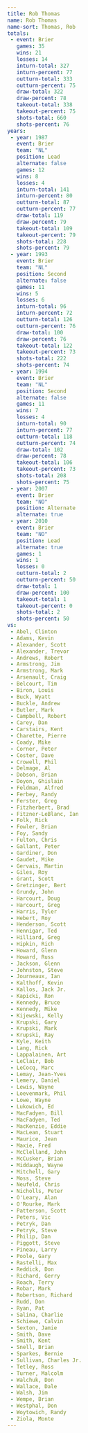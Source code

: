 ```yaml
---
title: Rob Thomas
name: Rob Thomas
name-sort: Thomas, Rob
totals:
 - event: Brier
   games: 35
   wins: 21
   losses: 14
   inturn-total: 327
   inturn-percent: 77
   outturn-total: 333
   outturn-percent: 75
   draw-total: 322
   draw-percent: 78
   takeout-total: 338
   takeout-percent: 75
   shots-total: 660
   shots-percent: 76
years:
 - year: 1987
   event: Brier
   team: "NL"
   position: Lead
   alternate: false
   games: 12
   wins: 8
   losses: 4
   inturn-total: 141
   inturn-percent: 80
   outturn-total: 87
   outturn-percent: 77
   draw-total: 119
   draw-percent: 79
   takeout-total: 109
   takeout-percent: 79
   shots-total: 228
   shots-percent: 79
 - year: 1993
   event: Brier
   team: "NL"
   position: Second
   alternate: false
   games: 11
   wins: 5
   losses: 6
   inturn-total: 96
   inturn-percent: 72
   outturn-total: 126
   outturn-percent: 76
   draw-total: 100
   draw-percent: 76
   takeout-total: 122
   takeout-percent: 73
   shots-total: 222
   shots-percent: 74
 - year: 1994
   event: Brier
   team: "NL"
   position: Second
   alternate: false
   games: 11
   wins: 7
   losses: 4
   inturn-total: 90
   inturn-percent: 77
   outturn-total: 118
   outturn-percent: 74
   draw-total: 102
   draw-percent: 78
   takeout-total: 106
   takeout-percent: 73
   shots-total: 208
   shots-percent: 75
 - year: 2007
   event: Brier
   team: "NO"
   position: Alternate
   alternate: true
 - year: 2010
   event: Brier
   team: "NO"
   position: Lead
   alternate: true
   games: 1
   wins: 1
   losses: 0
   outturn-total: 2
   outturn-percent: 50
   draw-total: 1
   draw-percent: 100
   takeout-total: 1
   takeout-percent: 0
   shots-total: 2
   shots-percent: 50
vs:
 - Abel, Clinton
 - Adams, Kevin
 - Alexander, Scott
 - Alexander, Trevor
 - Andrews, Robert
 - Armstrong, Jim
 - Armstrong, Mark
 - Arsenault, Craig
 - Belcourt, Tim
 - Biron, Louis
 - Buck, Wyatt
 - Buckle, Andrew
 - Butler, Mark
 - Campbell, Robert
 - Carey, Dan
 - Carstairs, Kent
 - Charette, Pierre
 - Coady, Mike
 - Corner, Peter
 - Coster, Dave
 - Crowell, Phil
 - Delmage, Al
 - Dobson, Brian
 - Doyon, Ghislain
 - Feldman, Alfred
 - Ferbey, Randy
 - Ferster, Greg
 - Fitzherbert, Brad
 - Fitzner-LeBlanc, Ian
 - Folk, Rick
 - Fowler, Brian
 - Foy, Sandy
 - Fulton, Chris
 - Gallant, Peter
 - Gardiner, Don
 - Gaudet, Mike
 - Gervais, Martin
 - Giles, Roy
 - Grant, Scott
 - Gretzinger, Bert
 - Grundy, John
 - Harcourt, Doug
 - Harcourt, Greg
 - Harris, Tyler
 - Hebert, Roy
 - Henderson, Scott
 - Hennigar, Ted
 - Hilliard, Greg
 - Hipkin, Rich
 - Howard, Glenn
 - Howard, Russ
 - Jackson, Glenn
 - Johnston, Steve
 - Journeaux, Ian
 - Kalthoff, Kevin
 - Kallos, Jack Jr.
 - Kapicki, Ron
 - Kennedy, Bruce
 - Kennedy, Mike
 - Kijewski, Kelly
 - Krupski, Gary
 - Krupski, Mark
 - Krupski, Ray
 - Kyle, Keith
 - Lang, Rick
 - Lappalainen, Art
 - LeClair, Bob
 - LeCocq, Marc
 - Lemay, Jean-Yves
 - Lemery, Daniel
 - Lewis, Wayne
 - Loevenmark, Phil
 - Lowe, Wayne
 - Lukowich, Ed
 - MacFadyen, Bill
 - MacFadyen, Ted
 - MacKenzie, Eddie
 - MacLean, Stuart
 - Maurice, Jean
 - Maxie, Fred
 - McClelland, John
 - McCusker, Brian
 - Middaugh, Wayne
 - Mitchell, Gary
 - Moss, Steve
 - Neufeld, Chris
 - Nicholls, Peter
 - O'Leary, Alan
 - O'Rourke, Mark
 - Patterson, Scott
 - Peters, Vic
 - Petryk, Dan
 - Petryk, Steve
 - Philip, Dan
 - Piggott, Steve
 - Pineau, Larry
 - Poole, Gary
 - Rastelli, Max
 - Reddick, Don
 - Richard, Gerry
 - Roach, Terry
 - Robar, Mark
 - Robertson, Richard
 - Rudd, Don
 - Ryan, Pat
 - Salina, Charlie
 - Schiewe, Calvin
 - Sexton, Jamie
 - Smith, Dave
 - Smith, Kent
 - Snell, Brian
 - Sparkes, Bernie
 - Sullivan, Charles Jr.
 - Tetley, Ross
 - Turner, Malcolm
 - Walchuk, Don
 - Wallace, Dale
 - Walsh, Jim
 - Wempe, Brian
 - Westphal, Don
 - Woytowich, Randy
 - Ziola, Monte
---
```

